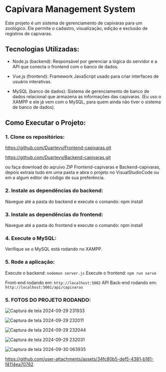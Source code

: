 # Capivara Management System

Este projeto é um sistema de gerenciamento de capivaras para um zoológico. Ele permite o cadastro, visualização, edição e exclusão de registros de capivaras.

## Tecnologias Utilizadas:
- Node.js (backend): Responsável por gerenciar a lógica do servidor e a API que conecta o frontend com o banco de dados.
  
- Vue.js (frontend): Framework JavaScript usado para criar interfaces de usuário interativas.
  
- MySQL (banco de dados): Sistema de gerenciamento de banco de dados relacional que armazena as informações das capivaras. (Eu uso o XAMPP e ele já vem com o MySQL, para quem ainda não tiver o sistema de banco de dados).


## Como Executar o Projeto:

### 1. Clone os repositórios: 
  https://github.com/Duartevy/Frontend-capivaras.git
  
  https://github.com/Duartevy/Backend-capivaras.git
  
  ou faça download do aqruivo ZIP Frontend-capivaras e Backend-capivaras, depois extraia tudo em uma pasta e abra o projeto no VisualStudioCode ou em a   algum editor de código de sua preferência.
  

### 2. Instale as dependências do backend:
  Navegue até a pasta do backend e execute o comando: npm install

  
### 3. Instale as dependências do frontend:
  Navegue até a pasta do frontend e execute o comando: npm install 

  
### 4. Execute o MySQL:
  Verifique se o MySQL está rodando no XAMPP.


### 5. Rode a aplicação:
  Execute o backend: `nodemon server.js`
  Execute o frontend: `npm run serve`

  Front-end rodando em: `http://localhost:5002`
  API Back-end rodando em: `http://localhost:5001/api/capivaras`



### 5. FOTOS DO PROJETO RODANDO: 


![Captura de tela 2024-09-29 231933](https://github.com/user-attachments/assets/507ed293-5df1-4a33-9a49-886c5807ad7b)

![Captura de tela 2024-09-29 232011](https://github.com/user-attachments/assets/bb4c7d7d-e3b5-487e-b195-9b5cc74c5f7a)

![Captura de tela 2024-09-29 232044](https://github.com/user-attachments/assets/301d007d-39ca-4e25-9d51-d9db303eb9ee)

![Captura de tela 2024-09-29 232031](https://github.com/user-attachments/assets/600b45de-b326-4647-a71a-6fefcbeabe51)

![Captura de tela 2024-09-30 063935](https://github.com/user-attachments/assets/3a6c46ea-e665-40b3-816e-4dc6efc73dd6)


https://github.com/user-attachments/assets/34fc80b5-def5-4381-b181-f4114ea70762





